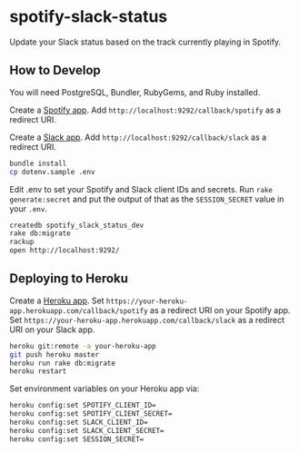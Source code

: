 # spotify-slack-status

Update your Slack status based on the track currently playing in Spotify.

## How to Develop

You will need PostgreSQL, Bundler, RubyGems, and Ruby installed.

Create a [Spotify app](https://developer.spotify.com/my-applications/#!/).
Add `http://localhost:9292/callback/spotify` as a redirect URI.

Create a [Slack app](https://api.slack.com/apps). Add
`http://localhost:9292/callback/slack` as a redirect URI.

```bash
bundle install
cp dotenv.sample .env
```

Edit .env to set your Spotify and Slack client IDs and secrets. Run
`rake generate:secret` and put the output of that as the `SESSION_SECRET`
value in your `.env`.

```bash
createdb spotify_slack_status_dev
rake db:migrate
rackup
open http://localhost:9292/
```

## Deploying to Heroku

Create a [Heroku app](https://dashboard.heroku.com/apps).
Set `https://your-heroku-app.herokuapp.com/callback/spotify`
as a redirect URI on your Spotify app. Set
`https://your-heroku-app.herokuapp.com/callback/slack` as a redirect
URI on your Slack app.

```bash
heroku git:remote -a your-heroku-app
git push heroku master
heroku run rake db:migrate
heroku restart
```

Set environment variables on your Heroku app via:

```bash
heroku config:set SPOTIFY_CLIENT_ID=
heroku config:set SPOTIFY_CLIENT_SECRET=
heroku config:set SLACK_CLIENT_ID=
heroku config:set SLACK_CLIENT_SECRET=
heroku config:set SESSION_SECRET=
```
